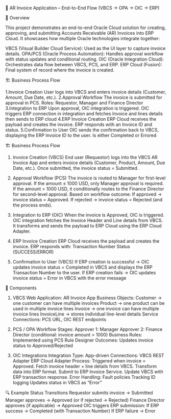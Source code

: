 📑 AR Invoice Application – End-to-End Flow (VBCS → OPA → OIC → ERP)

📌 Overview

This project demonstrates an end-to-end Oracle Cloud solution for creating, approving, and submitting Accounts Receivable (AR) Invoices into ERP Cloud.
It showcases how multiple Oracle technologies integrate together:

VBCS (Visual Builder Cloud Service): Used as the UI layer to capture invoice details.
OPA/PCS (Oracle Process Automation): Handles approval workflow with status updates and conditional routing.
OIC (Oracle Integration Cloud): Orchestrates data flow between VBCS, PCS, and ERP.
ERP Cloud (Fusion): Final system of record where the invoice is created.

🏗️ Business Process Flow

1.Invoice Creation
User logs into VBCS and enters invoice details (Customer, Amount, Due Date, etc.).
2.Approval Workflow
The invoice is submitted for approval in PCS.
Roles: Requestor, Manager and Finance Director 
3.Integration to ERP
Upon approval, OIC integration is triggered.
OIC triggers ERP connection in integration and 
fetches Invoice and lines details then sends to ERP cloud
4.ERP Invoice Creation
ERP Cloud receives the payload and creates the invoice.
ERP responds with an Invoice ID and status.
5.Confirmation to User
OIC sends the confirmation back to VBCS, displaying the ERP Invoice ID to the user.
Is either Completed or Errored

🏗️ Business Process Flow

1. Invoice Creation (VBCS)
End user (Requestor) logs into the VBCS AR Invoice App and enters invoice details (Customer, Product, Amount, Due Date, etc.).
Once submitted, the invoice status = Submitted.

2. Approval Workflow (PCS)
The invoice is routed to Manager for first-level approval.
If the amount ≤ 1000 USD, only Manager approval is required.
If the amount > 1000 USD, it conditionally routes to the Finance Director for second-level approval.
Based on workflow outcome:
If approved → invoice status = Approved.
If rejected → invoice status = Rejected (and the process ends).

3. Integration to ERP (OIC)
When the invoice is Approved, OIC is triggered.
OIC integration fetches the Invoice Header and Line details from VBCS.
It transforms and sends the payload to ERP Cloud using the ERP Cloud Adapter.

4. ERP Invoice Creation
ERP Cloud receives the payload and creates the invoice.
ERP responds with:
Transaction Number
Status (SUCCESS/ERROR)

5. Confirmation to User (VBCS)
If ERP creation is successful → OIC updates invoice status = Completed in VBCS and displays the ERP Transaction Number to the user.
If ERP creation fails → OIC updates invoice status = Error in VBCS with the error message

📂 Components
1. VBCS
Web Application: AR Invoice App
Business Objects:
Customer → one customer can have multiple invoices
Product → one product can be used in multiple invoice lines
Invoice → one invoice can have multiple invoice lines
InvoiceLine → stores individual line-level details
Service Connections: PCS URL, OIC REST endpoints

2. PCS / OPA
Workflow Stages:
Approver 1: Manager
Approver 2: Finance Director (conditional: invoice amount > 1000)
Business Rules: Implemented using PCS Rule Designer
Outcomes: Updates invoice status to Approved/Rejected

3. OIC Integrations
Integration Type: App-driven
Connections:
VBCS REST Adapter
ERP Cloud Adapter
Process:
Triggered when invoice = Approved.
Fetch invoice header + line details from VBCS.
Transform data into ERP format.
Submit to ERP Invoice Service.
Update VBCS with ERP transaction response.
Error Handling:
Fault policies
Tracking ID logging
Updates status in VBCS as “Error”

🔍 Example Status Transitions
Requestor submits invoice → Submitted
Manager approves → Approved (or if rejected → Rejected)
Finance Director approves (if applicable) → Approved
OIC triggers ERP submission:
If ERP success → Completed (with Transaction Number)
If ERP failure → Error

